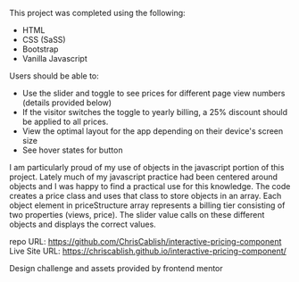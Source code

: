 This project was completed using the following:  

- HTML  
- CSS (SaSS)  
- Bootstrap  
- Vanilla Javascript  

Users should be able to:  

- Use the slider and toggle to see prices for different page view numbers (details provided below)  
- If the visitor switches the toggle to yearly billing, a 25% discount should be applied to all prices.  
- View the optimal layout for the app depending on their device's screen size  
- See hover states for button  

I am particularly proud of my use of objects in the javascript portion of this project. Lately much of my javascript practice had been centered around objects and I was happy to find a practical use for this knowledge. The code creates a price class and uses that class to store objects in an array. Each object element in priceStructure array represents a billing tier consisting of two properties (views, price). The slider value calls on these different objects and displays the correct values.   

repo URL: https://github.com/ChrisCablish/interactive-pricing-component  
Live Site URL: https://chriscablish.github.io/interactive-pricing-component/  

Design challenge and assets provided by frontend mentor



















